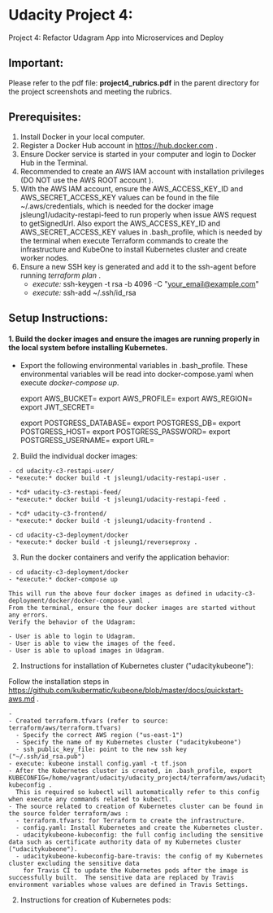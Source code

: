 # Udacity Project 4: 
Project 4: Refactor Udagram App into Microservices and Deploy

## Important:
Please refer to the pdf file: **project4_rubrics.pdf** in the parent directory for the project screenshots and meeting the rubrics.

## Prerequisites:
1. Install Docker in your local computer.
2. Register a Docker Hub account in https://hub.docker.com .
3. Ensure Docker service is started in your computer and login to Docker Hub in the Terminal.
4. Recommended to create an AWS IAM account with installation privileges (DO NOT use the AWS ROOT account ).
5. With the AWS IAM account, ensure the AWS_ACCESS_KEY_ID and AWS_SECRET_ACCESS_KEY values can be found in the file ~/.aws/credentials, 
   which is needed for the docker image jsleung1/udacity-restapi-feed to run properly when issue AWS request to getSignedUrl.
   Also export the AWS_ACCESS_KEY_ID and AWS_SECRET_ACCESS_KEY values in .bash_profile, which is needed by the terminal
   when execute Terraform commands to create the infrastructure and KubeOne to install Kubernetes cluster 
   and create worker nodes.
6. Ensure a new SSH key is generated and add it to the ssh-agent before running *terraform plan* .
   - *execute:* ssh-keygen -t rsa -b 4096 -C "your_email@example.com"
   - *execute:* ssh-add ~/.ssh/id_rsa

## Setup Instructions:

#### 1. Build the docker images and ensure the images are running properly in the local system before installing Kubernetes.

  - Export the following environmental variables in .bash_profile.  These environmental variables will be read into docker-compose.yaml
    when execute *docker-compose up*.
    
    export AWS_BUCKET=
    export AWS_PROFILE=
    export AWS_REGION=
    export JWT_SECRET=

    export POSTGRESS_DATABASE=
    export POSTGRESS_DB=
    export POSTGRESS_HOST=
    export POSTGRESS_PASSWORD=
    export POSTGRESS_USERNAME=
    export URL=
  
  2. Build the individual docker images:

    - cd udacity-c3-restapi-user/
    - *execute:* docker build -t jsleung1/udacity-restapi-user .

    - *cd* udacity-c3-restapi-feed/
    - *execute:* docker build -t jsleung1/udacity-restapi-feed .

    - *cd* udacity-c3-frontend/
    - *execute:* docker build -t jsleung1/udacity-frontend .

    - cd udacity-c3-deployment/docker
    - *execute:* docker build -t jsleung1/reverseproxy .
  
  3. Run the docker containers and verify the application behavior:

    - cd udacity-c3-deployment/docker
    - *execute:* docker-compose up

    This will run the above four docker images as defined in udacity-c3-deployment/docker/docker-compose.yaml .
    From the terminal, ensure the four docker images are started without any errors.
    Verify the behavior of the Udagram:
    
    - User is able to login to Udagram.
    - User is able to view the images of the feed.
    - User is able to upload images in Udagram.


  
  



2. Instructions for installation of Kubernetes cluster ("udacitykubeone"):

  Follow the installation steps in https://github.com/kubermatic/kubeone/blob/master/docs/quickstart-aws.md .

    -
    - Created terraform.tfvars (refer to source: terraform/aws/terraform.tfvars)
      - Specify the correct AWS region ("us-east-1")
      - Specify the name of my Kubernetes cluster ("udacitykubeone")
      - ssh_public_key_file: point to the new ssh key ("~/.ssh/id_rsa.pub")
    - execute: kubeone install config.yaml -t tf.json
    - After the Kubernetes cluster is created, in .bash_profile, export KUBECONFIG=/home/vagrant/udacity/udacity_project4/terraform/aws/udacitykubeone-kubeconfig . 
      This is required so kubectl will automatically refer to this config when execute any commands related to kubectl. 
    - The source related to creation of Kubernetes cluster can be found in the source folder terraform/aws :
      - terraform.tfvars: for Terraform to create the infrastructure.
      - config.yaml: Install Kubernetes and create the Kubernetes cluster.
      - udacitykubeone-kubeconfig: the full config including the sensitive data such as certificate authority data of my Kubernetes cluster ("udacitykubeone").
      - udacitykubeone-kubeconfig-bare-travis: the config of my Kubernetes cluster excluding the sensitive data 
        for Travis CI to update the Kubernetes pods after the image is successfully built.  The sensitive data are replaced by Travis environment variables whose values are defined in Travis Settings.

2. Instructions for creation of Kubernetes pods:
    
